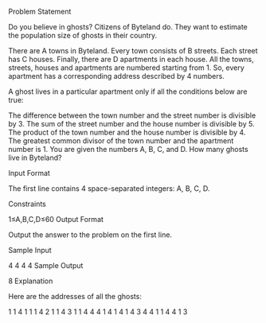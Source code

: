 Problem Statement

Do you believe in ghosts? Citizens of Byteland do. They want to estimate the population size of ghosts in their country.

There are A towns in Byteland. Every town consists of B streets. Each street has C houses. Finally, there are D apartments in each house. All the towns, streets, houses and apartments are numbered starting from 1. So, every apartment has a corresponding address described by 4 numbers.

A ghost lives in a particular apartment only if all the conditions below are true:

The difference between the town number and the street number is divisible by 3.
The sum of the street number and the house number is divisible by 5.
The product of the town number and the house number is divisible by 4.
The greatest common divisor of the town number and the apartment number is 1.
You are given the numbers A, B, C, and D. How many ghosts live in Byteland?

Input Format

The first line contains 4 space-separated integers: A, B, C, D.

Constraints

1≤A,B,C,D≤60
Output Format

Output the answer to the problem on the first line.

Sample Input

4 4 4 4
Sample Output

8
Explanation

Here are the addresses of all the ghosts:

1 1 4 1
1 1 4 2
1 1 4 3
1 1 4 4
4 1 4 1
4 1 4 3
4 4 1 1
4 4 1 3
